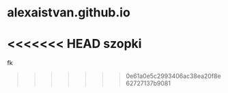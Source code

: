 # alexaistvan.github.io
<<<<<<< HEAD
szopki
=======
fk
>>>>>>> 0e61a0e5c2993406ac38ea20f8e62727137b9081
